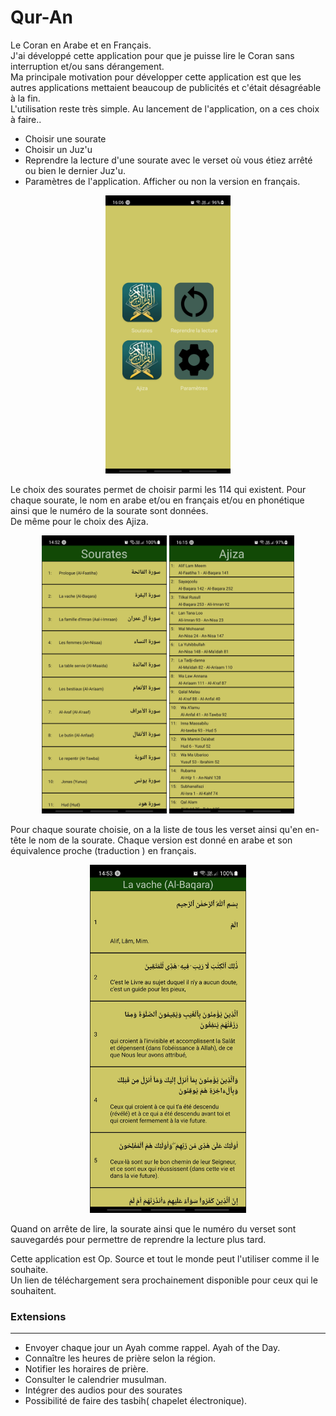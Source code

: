 # Qur-An
Le Coran en Arabe et en Français.  
J'ai développé cette application pour que je puisse lire le Coran sans interruption et/ou sans dérangement.   
Ma principale motivation pour développer cette application est que les autres applications mettaient beaucoup de publicités et c'était désagréable à la fin.  
L'utilisation reste très simple. 
Au lancement de l'application, on a ces choix à faire..  
* Choisir une sourate 
* Choisir un Juz'u
* Reprendre la lecture d'une sourate avec le verset où vous étiez arrêté ou bien le dernier Juz'u. 
* Paramètres de l'application. Afficher ou non la version en français.

<div align="center">
<img src="https://github.com/nabilesall/Qur-An/blob/main/images/Home_Qur'An.jpg" width="200"/>  
</div>

Le choix des sourates permet de choisir parmi les 114 qui existent. Pour chaque sourate, le nom en arabe et/ou en français et/ou en phonétique ainsi que le numéro de la sourate sont données.  
De même pour le choix des Ajiza.

<div align="center">
<img src="https://github.com/nabilesall/Qur-An/blob/main/images/Sourates_Qur'An.jpg" width="200"/>  
<img src="https://github.com/nabilesall/Qur-An/blob/main/images/Ajiza_Qur'An.jpg" width="200"/>
</div>

Pour chaque sourate choisie, on a la liste de tous les verset ainsi qu'en en-tête le nom de la sourate. Chaque version est donné en arabe et son équivalence proche (traduction ) en français.  

<div align="center">
<img src="https://github.com/nabilesall/Qur-An/blob/main/images/Versets_Qur'An.jpg" width="250"/>  
</div>

Quand on arrête de lire, la sourate ainsi que le numéro du verset sont sauvegardés pour permettre de reprendre la lecture plus tard. 

Cette application est Op. Source et tout le monde peut l'utiliser comme il le souhaite.  
Un lien de téléchargement sera prochainement disponible pour ceux qui le souhaitent.  

### Extensions
------------------
* Envoyer chaque jour un Ayah comme rappel. Ayah of the Day.  
* Connaître les heures de prière selon la région.  
* Notifier les horaires de prière.
* Consulter le calendrier musulman.  
* Intégrer des audios pour des sourates 
* Possibilité de faire des tasbih( chapelet électronique).
